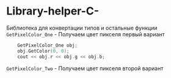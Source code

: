 # Library-helper-C-
Библиотека для конвертации типов и остальные функции
` GetPixelColor_One ` - Получаем цвет пикселя первый вариант

``` C++
	GetPixelColor_One obj;
	obj.GetColor(0, 0);
	cout << obj.r << obj.g << obj.b;
```


` GetPixelColor_Two ` - Получаем цвет пикселя второй вариант
